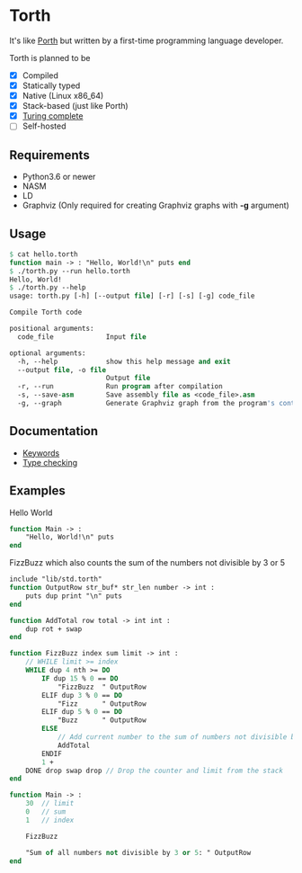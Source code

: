 # Torth

It's like [Porth](https://gitlab.com/tsoding/porth) but written by a first-time programming language developer.

Torth is planned to be

- [x] Compiled
- [x] Statically typed
- [x] Native (Linux x86_64)
- [x] Stack-based (just like Porth)
- [x] [Turing complete](examples/rule110.torth)
- [ ] Self-hosted

## Requirements

- Python3.6 or newer
- NASM
- LD
- Graphviz (Only required for creating Graphviz graphs with **-g** argument)

## Usage

```pascal
$ cat hello.torth
function main -> : "Hello, World!\n" puts end
$ ./torth.py --run hello.torth
Hello, World!
$ ./torth.py --help
usage: torth.py [-h] [--output file] [-r] [-s] [-g] code_file

Compile Torth code

positional arguments:
  code_file             Input file

optional arguments:
  -h, --help            show this help message and exit
  --output file, -o file
                        Output file
  -r, --run             Run program after compilation
  -s, --save-asm        Save assembly file as <code_file>.asm
  -g, --graph           Generate Graphviz graph from the program's control flow
```

## Documentation

- [Keywords](./docs/keywords.md)
- [Type checking](./docs/type_checking.md)

## Examples

Hello World

```pascal
function Main -> :
    "Hello, World!\n" puts
end
```

FizzBuzz which also counts the sum of the numbers not divisible by 3 or 5

```pascal
include "lib/std.torth"
function OutputRow str_buf* str_len number -> int :
    puts dup print "\n" puts
end

function AddTotal row total -> int int :
    dup rot + swap
end

function FizzBuzz index sum limit -> int :
    // WHILE limit >= index
    WHILE dup 4 nth >= DO
        IF dup 15 % 0 == DO
            "FizzBuzz  " OutputRow
        ELIF dup 3 % 0 == DO
            "Fizz      " OutputRow
        ELIF dup 5 % 0 == DO
            "Buzz      " OutputRow
        ELSE
            // Add current number to the sum of numbers not divisible by 3 or 5
            AddTotal
        ENDIF
        1 +
    DONE drop swap drop // Drop the counter and limit from the stack
end

function Main -> :
    30  // limit
    0   // sum
    1   // index

    FizzBuzz

    "Sum of all numbers not divisible by 3 or 5: " OutputRow
end
```
